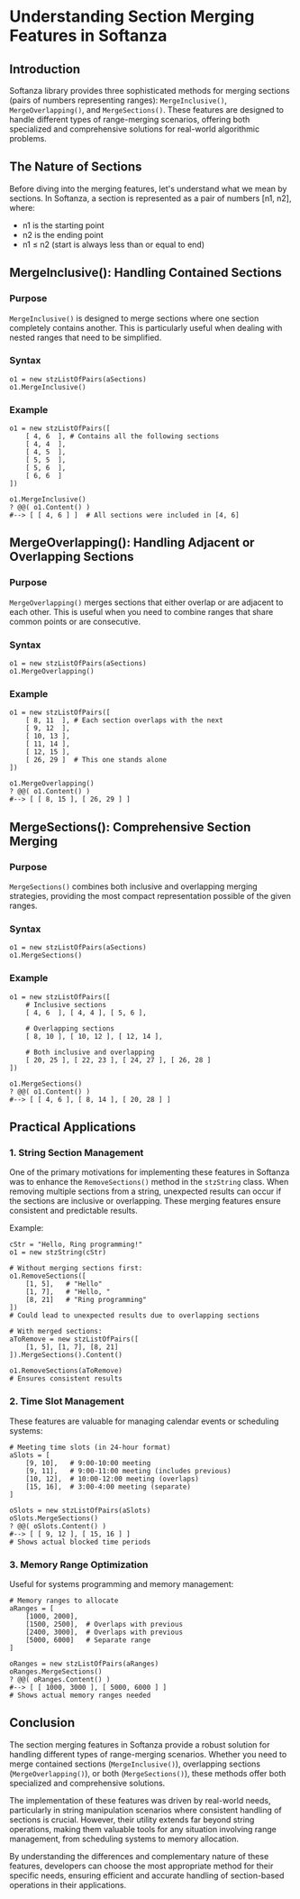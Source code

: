 # Understanding Section Merging Features in Softanza

## Introduction

Softanza library provides three sophisticated methods for merging sections (pairs of numbers representing ranges): `MergeInclusive()`, `MergeOverlapping()`, and `MergeSections()`. These features are designed to handle different types of range-merging scenarios, offering both specialized and comprehensive solutions for real-world algorithmic problems.

## The Nature of Sections

Before diving into the merging features, let's understand what we mean by sections. In Softanza, a section is represented as a pair of numbers [n1, n2], where:
- n1 is the starting point
- n2 is the ending point
- n1 ≤ n2 (start is always less than or equal to end)

## MergeInclusive(): Handling Contained Sections

### Purpose
`MergeInclusive()` is designed to merge sections where one section completely contains another. This is particularly useful when dealing with nested ranges that need to be simplified.

### Syntax
```ring
o1 = new stzListOfPairs(aSections)
o1.MergeInclusive()
```

### Example
```ring
o1 = new stzListOfPairs([
	[ 4, 6  ], # Contains all the following sections
	[ 4, 4  ],
	[ 4, 5  ],
	[ 5, 5  ],
	[ 5, 6  ],
	[ 6, 6  ]
])

o1.MergeInclusive()
? @@( o1.Content() )
#--> [ [ 4, 6 ] ]  # All sections were included in [4, 6]
```

## MergeOverlapping(): Handling Adjacent or Overlapping Sections

### Purpose
`MergeOverlapping()` merges sections that either overlap or are adjacent to each other. This is useful when you need to combine ranges that share common points or are consecutive.

### Syntax
```ring
o1 = new stzListOfPairs(aSections)
o1.MergeOverlapping()
```

### Example
```ring
o1 = new stzListOfPairs([
	[ 8, 11  ], # Each section overlaps with the next
	[ 9, 12  ],
	[ 10, 13 ],
	[ 11, 14 ],
	[ 12, 15 ],
	[ 26, 29 ]  # This one stands alone
])

o1.MergeOverlapping()
? @@( o1.Content() )
#--> [ [ 8, 15 ], [ 26, 29 ] ]
```

## MergeSections(): Comprehensive Section Merging

### Purpose
`MergeSections()` combines both inclusive and overlapping merging strategies, providing the most compact representation possible of the given ranges.

### Syntax
```ring
o1 = new stzListOfPairs(aSections)
o1.MergeSections()
```

### Example
```ring
o1 = new stzListOfPairs([
	# Inclusive sections
	[ 4, 6  ], [ 4, 4 ], [ 5, 6 ],
	
	# Overlapping sections
	[ 8, 10 ], [ 10, 12 ], [ 12, 14 ],
	
	# Both inclusive and overlapping
	[ 20, 25 ], [ 22, 23 ], [ 24, 27 ], [ 26, 28 ]
])

o1.MergeSections()
? @@( o1.Content() )
#--> [ [ 4, 6 ], [ 8, 14 ], [ 20, 28 ] ]
```

## Practical Applications

### 1. String Section Management
One of the primary motivations for implementing these features in Softanza was to enhance the `RemoveSections()` method in the `stzString` class. When removing multiple sections from a string, unexpected results can occur if the sections are inclusive or overlapping. These merging features ensure consistent and predictable results.

Example:
```ring
cStr = "Hello, Ring programming!"
o1 = new stzString(cStr)

# Without merging sections first:
o1.RemoveSections([
	[1, 5],   # "Hello"
	[1, 7],   # "Hello, "
	[8, 21]   # "Ring programming"
])
# Could lead to unexpected results due to overlapping sections

# With merged sections:
aToRemove = new stzListOfPairs([
	[1, 5], [1, 7], [8, 21]
]).MergeSections().Content()

o1.RemoveSections(aToRemove)
# Ensures consistent results
```

### 2. Time Slot Management
These features are valuable for managing calendar events or scheduling systems:
```ring
# Meeting time slots (in 24-hour format)
aSlots = [
	[9, 10],   # 9:00-10:00 meeting
	[9, 11],   # 9:00-11:00 meeting (includes previous)
	[10, 12],  # 10:00-12:00 meeting (overlaps)
	[15, 16],  # 3:00-4:00 meeting (separate)
]

oSlots = new stzListOfPairs(aSlots)
oSlots.MergeSections()
? @@( oSlots.Content() )
#--> [ [ 9, 12 ], [ 15, 16 ] ]
# Shows actual blocked time periods
```

### 3. Memory Range Optimization
Useful for systems programming and memory management:
```ring
# Memory ranges to allocate
aRanges = [
	[1000, 2000],
	[1500, 2500],  # Overlaps with previous
	[2400, 3000],  # Overlaps with previous
	[5000, 6000]   # Separate range
]

oRanges = new stzListOfPairs(aRanges)
oRanges.MergeSections()
? @@( oRanges.Content() )
#--> [ [ 1000, 3000 ], [ 5000, 6000 ] ]
# Shows actual memory ranges needed
```

## Conclusion

The section merging features in Softanza provide a robust solution for handling different types of range-merging scenarios. Whether you need to merge contained sections (`MergeInclusive()`), overlapping sections (`MergeOverlapping()`), or both (`MergeSections()`), these methods offer both specialized and comprehensive solutions.

The implementation of these features was driven by real-world needs, particularly in string manipulation scenarios where consistent handling of sections is crucial. However, their utility extends far beyond string operations, making them valuable tools for any situation involving range management, from scheduling systems to memory allocation.

By understanding the differences and complementary nature of these features, developers can choose the most appropriate method for their specific needs, ensuring efficient and accurate handling of section-based operations in their applications.
